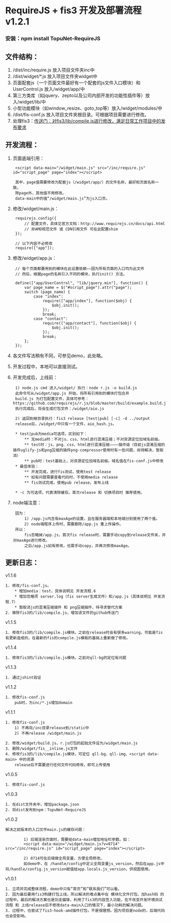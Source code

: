 # RequireJS + fis3 开发及部署流程 v1.2.1
### 安装：npm install TopuNet-RequireJS

文件结构：
-------------
1. /dist/inc/require.js 放入项目文件夹inc中
2. /dist/widget/*.js 放入项目文件夹widget中
3. 页面配套js（一个页面文件最好有一个配套的js文件入口模块）和 UserControl.js 放入/widget/app/中
4. 第三方类库（如jquery、zepto以及公司内部开发的功能性插件等）放入/widget/lib/中
5. 小型功能模块（如window_resize、goto_top等）放入/widget/modules/中
6. /dist/fis-conf.js 放入项目文件夹根目录。可根据项目需要进行修改。
7. 处理fis3：[传送门：对fis3/lib/compile.js进行修改，满足日常工作项目中的发布要求](https://github.com/TopuNet/fis3.compile.js)

开发流程：
-------------

1. 页面底端引用：

		<script data-main="/widget/main.js" src="/inc/require.js" id="script_page" page="index"></script>

		其中，page值需要修改为配套js（/widget/app/）的文件名称，最好和页面名称一致。
		除page外，其他值不用修改。
		data-main中的值“/widget/main.js”为js入口页。


2. 修改/widget/main.js：
    
	    requirejs.config({
	        // 配置文件，具体见官方文档：http://www.requirejs.cn/docs/api.html
	        // 非AMD规范文件 或 CDN引用文件 可在此配置shim
	    });

    	// 以下内容不必修改
    	require(["app"]);

3. 修改/widget/app.js：

	    // 每个页面都要用到的模块在此设置依赖——因为所有页面的入口均为此文件
	    // 然后，根据page的名称引入不同的模块，执行init() 方法。

	    define(["app/UserControl", "lib/jquery.min"], function() {
	        var page_name = $("#script_page").attr("page");
	        switch (page_name) {
	            case "index":
	                require(["app/index"], function($obj) {
	                    $obj.init();
	                });
	                break;
	            case "contact":
	                require(["app/contact"], function($obj) {
	                    $obj.init();
	                });
	                break;
	        };
	    });

4. 各文件写法稍有不同，可参见demo，此处略。

5. 开发过程中，本地可以直接测试。

6. 开发完成后，上线前：

		1) node.js cmd 进入/widget/ 执行：node r.js -o build.js
		此命令可从/widget/app.js 开始，将所有引用到的模块打包合并
		build.js 为打包配置文件，具体可参考：https://github.com/requirejs/r.js/blob/master/build/example.build.js
		执行完成后，将会生成打包文件：/widget/aio.js

    	2) 返回到根目录执行：fis3 release [test|pub] [-c] -d ../output
        release后，/widget/中只有一个文件，aio_hash.js。

        * test|pub为media可选项，区别如下：
        	** 无media时：不对js、css、html进行混淆压缩；不对资源定位加域名前缀。
        	** test时：js、png、css、html进行混淆压缩————插件级（目前js混淆压缩的插件uglify-js和png压缩的插件png-compressor使用时有一些问题，尚待解决，暂取消）
        	** pub时：test基础上，对资源定位加域名前缀。域名值在fis-conf.js中修改
        * 最佳体验：
        	** 开发完成，进行fis测试，使用test release
        	** 如有问题需要查看代码时，不使用media release
        	** fis测试完成，使用pub release，发布上线

        * -c 为可选项，代表清除缓存。首次release 和 切换项目时 推荐使用。



7. node端注意：
		
		因为：
			1) /app.js内含有maxAge的设置，且在服务器端和本地端分别使用了两个值。
			2) node端程序上传时，需要删除/app.js 重上传操作。
		所以：
			fis忽略掉/app.js，首次fis release时，需要手动copy到release文件夹，并对maxAge进行修改。
			之后/app.js如有修改，也需手动copy，并再次修改maxAge。

更新日志：
-------------
v1.1.6

	1. 修改/fis-conf.js。
		* 增加media：test，具体说明见 开发流程.6
		* 增加忽略项 server.log（fis server生成文件）和/app.js（具体说明见 开发流程.7）
		* 暂取消js的混淆压缩插件 和 png压缩插件，待寻求替代方案
	2. 移除fis3的/lib/compile.js，增加该文件的github传送门

v1.1.5

    1. 修改fis3的/lib/compile.js模块。之前在release时会有很多warning，可能是fis有更新造成的，在最新的fis的compile.js模板的基础上重新做了修改。
    
v1.1.4

    1. 修改fis3的/lib/compile.js模块。之前对qll-bg的定位有问题
    
v1.1.3

    1. 通过jshint验证
    
v1.1.2

    1. 修改fis-conf.js
    	pub时，为inc/*.js增加domain
    
v1.1.1

    1. 修改fis-conf.js
    	1) 不再将/inc目录release到/static中
    	2) 不再release /widget/main.js

    2. 修改/widget/build.js，r.js打包的起始文件设为/widget/main.js
    3. 删除/widget/fis__inline.js文件
    4. 修改fis3的/lib/compile.js模块，可定位 qll-bg、qll-img、<script data-main> 中的资源
    	release后不需要进行任何文件代码修改，即可上传使用

v1.0.5

    1. 修改fis-conf.js

v1.0.3

    1. 在dist文件夹中，增加package.json
    2. 将dist发布到npm：TopuNet-RequireJS

v1.0.2

    解决之前版本的入口文件main.js的缓存问题：

    		1) 后端渲染页面时，需要给data-main增加地址栏参数。如：
    		<script data-main="/widget/main.js?v=0714" src="/inc/require.js" id="script_page" page="index"></script>

    		2) 0714可在后端做全局变量，方便全局修改。
    		如demo中，在 /handle/config中定义全局变量js_version，然后在app.js中将/handle/config.js_version赋值给app.locals.js_version，供视图使用。

v1.0.1

    1. 立项并完成整体流程，demo中只有“首页”和“联系我们”可以看。
    2. 因为最后要用fis3构建打包上线，所以解决的难点集中在 模块化文件打包、加hash码 的过程中。最后的解决方案也是剑走偏锋，利用了fis3的内容签入功能，在不改变开发环境测试流程 和 上线release后不修改data-main入口的情况下，最小功耗的解决问题。
    3. 过程中，也尝试了fis3-hook-amd插件打包，不是很理想。因为项目是node的，后端代码也会受影响。
